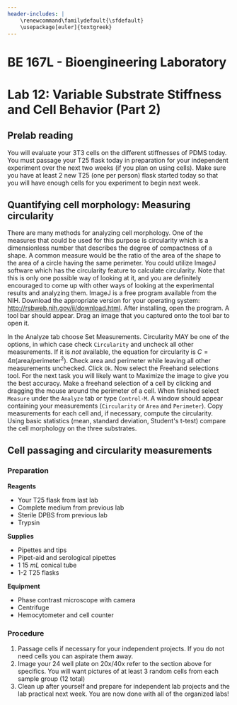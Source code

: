 ```yaml
---
header-includes: |
    \renewcommand\familydefault{\sfdefault}
    \usepackage[euler]{textgreek}
---
```


# BE 167L - Bioengineering Laboratory

# Lab 12: Variable Substrate Stiffness and Cell Behavior (Part 2)

## Prelab reading

You will evaluate your 3T3 cells on the different stiffnesses of PDMS today. You must passage your T25 flask today in preparation for your independent experiment over the next two weeks (if you plan on using cells). Make sure you have at least 2 new T25 (one per person) flask started today so that you will have enough cells for you experiment to begin next week.

## Quantifying cell morphology: Measuring circularity

There are many methods for analyzing cell morphology. One of the measures that could be used for this purpose is circularity which is a dimensionless number that describes the degree of compactness of a shape. A common measure would be the ratio of the area of the shape to the area of a circle having the same perimeter. You could utilize ImageJ software which has the circularity feature to calculate circularity. Note that this is only one possible way of looking at it, and you are definitely encouraged to come up with other ways of looking at the experimental results and analyzing them. ImageJ is a free program available from the NIH. Download the appropriate version for your operating system: <http://rsbweb.nih.gov/ij/download.html>. After installing, open the program. A tool bar should appear. Drag an image that you captured onto the tool bar to open it.

In the Analyze tab choose Set Measurements. Circularity MAY be one of the options, in which case check `Circularity` and uncheck all other measurements. If it is *not* available, the equation for circularity is $C = 4\pi (\textrm{area}/\textrm{perimeter}^2)$. Check area and perimeter while leaving all other measurements unchecked. Click `Ok`. Now select the Freehand selections tool. For the next task you will likely want to Maximize the image to give you the best accuracy. Make a freehand selection of a cell by clicking and dragging the mouse around the perimeter of a cell. When finished select `Measure` under the `Analyze` tab or type `Control-M`. A window should appear containing your measurements (`Circularity` or `Area` and `Perimeter`). Copy measurements for each cell and, if necessary, compute the circularity. Using basic statistics (mean, standard deviation, Student's t-test) compare the cell morphology on the three substrates.

## Cell passaging and circularity measurements

### Preparation

**Reagents**

- Your T25 flask from last lab
- Complete medium from previous lab
- Sterile DPBS from previous lab
- Trypsin

**Supplies**

- Pipettes and tips
- Pipet-aid and serological pipettes
- 1 15 *mL* conical tube
- 1-2 T25 flasks

**Equipment**

- Phase contrast microscope with camera
- Centrifuge
- Hemocytometer and cell counter

### Procedure 

1.  Passage cells if necessary for your independent projects. If you do not need cells you can aspirate them away.
2.  Image your 24 well plate on 20x/40x refer to the section above for specifics. You will want pictures of at least 3 random cells from each sample group (12 total)
3. Clean up after yourself and prepare for independent lab projects and the lab practical next week. You are now done with all of the organized labs!

